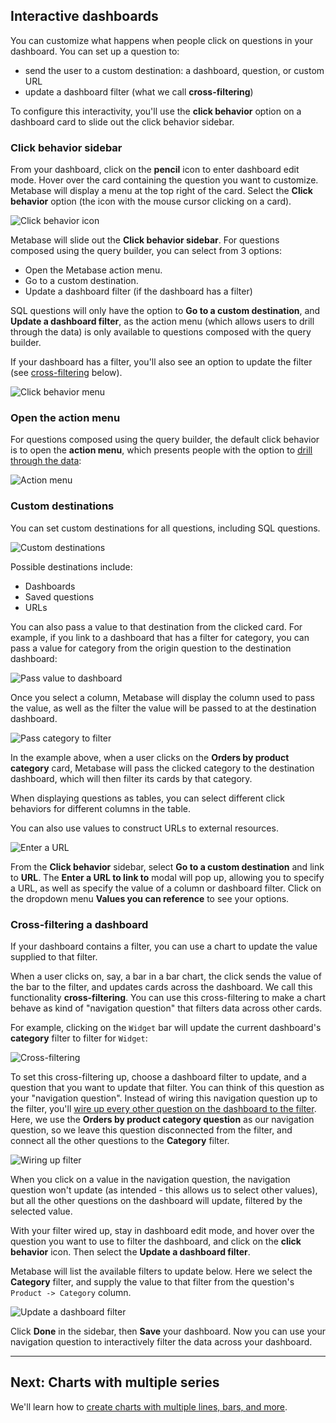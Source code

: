 ## Interactive dashboards

You can customize what happens when people click on questions in your dashboard. You can set up a question to:

- send the user to a custom destination: a dashboard, question, or custom URL 
- update a dashboard filter (what we call **cross-filtering**)

To configure this interactivity, you'll use the **click behavior** option on a dashboard card to slide out the click behavior sidebar.

### Click behavior sidebar

From your dashboard, click on the **pencil** icon to enter dashboard edit mode. Hover over the card containing the question you want to customize. Metabase will display a menu at the top right of the card. Select the **Click behavior** option (the icon with the mouse cursor clicking on a card). 

![Click behavior icon](images/interactive-dashboards/click-behavior-icon.png)

Metabase will slide out the **Click behavior sidebar**. For questions composed using the query builder, you can select from 3 options:

- Open the Metabase action menu.
- Go to a custom destination.
- Update a dashboard filter (if the dashboard has a filter)

SQL questions will only have the option to **Go to a custom destination**, and **Update a dashboard filter**, as the action menu (which allows users to drill through the data) is only available to questions composed with the query builder.

If your dashboard has a filter, you'll also see an option to update the filter (see [cross-filtering](#cross---filtering) below).

![Click behavior menu](images/interactive-dashboards/click-behavior-menu.png)

### Open the action menu

For questions composed using the query builder, the default click behavior is to open the **action menu**, which presents people with the option to [drill through the data](https://www.metabase.com/blog/drilling-through-data/index.html):

![Action menu](images/interactive-dashboards/action-menu.png)

### Custom destinations

You can set custom destinations for all questions, including SQL questions. 

![Custom destinations](images/interactive-dashboards/custom-destination.png)

Possible destinations include:

- Dashboards
- Saved questions
- URLs

You can also pass a value to that destination from the clicked card. For example, if you link to a dashboard that has a filter for category, you can pass a value for category from the origin question to the destination dashboard:

![Pass value to dashboard](images/interactive-dashboards/pass-value.png)

Once you select a column, Metabase will display the column used to pass the value, as well as the filter the value will be passed to at the destination dashboard.

![Pass category to filter](images/interactive-dashboards/pass-category-to-filter.png)

In the example above, when a user clicks on the **Orders by product category** card, Metabase will pass the clicked category to the destination dashboard, which will then filter its cards by that category.

When displaying questions as tables, you can select different click behaviors for different columns in the table.

You can also use values to construct URLs to external resources.

![Enter a URL](images/interactive-dashboards/enter-a-url.png)

From the **Click behavior** sidebar, select **Go to a custom destination** and link to **URL**. The **Enter a URL to link to** modal will pop up, allowing you to specify a URL, as well as specify the value of a column or dashboard filter. Click on the dropdown menu **Values you can reference** to see your options.

### Cross-filtering a dashboard

If your dashboard contains a filter, you can use a chart to update the value supplied to that filter. 

When a user clicks on, say, a bar in a bar chart, the click sends the value of the bar to the filter, and updates cards across the dashboard. We call this functionality **cross-filtering**. You can use this cross-filtering to make a chart behave as kind of "navigation question" that filters data across other cards.

For example, clicking on the `Widget` bar will update the current dashboard's **category** filter to filter for `Widget`:

![Cross-filtering](images/interactive-dashboards/cross-filter.png)

To set this cross-filtering up, choose a dashboard filter to update, and a question that you want to update that filter. You can think of this question as your "navigation question". Instead of wiring this navigation question up to the filter, you'll [wire up every other question on the dashboard to the filter](08-dashboard-filters.md). Here, we use the **Orders by product category question** as our navigation question, so we leave this question disconnected from the filter, and connect all the other questions to the **Category** filter.

![Wiring up filter](images/interactive-dashboards/wiring-up-filter.png)

When you click on a value in the navigation question, the navigation question won't update (as intended - this allows us to select other values), but all the other questions on the dashboard will update, filtered by the selected value.

With your filter wired up, stay in dashboard edit mode, and hover over the question you want to use to filter the dashboard, and click on the **click behavior** icon. Then select the **Update a dashboard filter**.

Metabase will list the available filters to update below. Here we select the **Category** filter, and supply the value to that filter from the question's `Product -> Category` column.

![Update a dashboard filter](images/interactive-dashboards/update-a-dashboard-filter.png)

Click **Done** in the sidebar, then **Save** your dashboard. Now you can use your navigation question to interactively filter the data across your dashboard.

---

## Next: Charts with multiple series

We'll learn how to [create charts with multiple lines, bars, and more](09-multi-series-charting.md).
